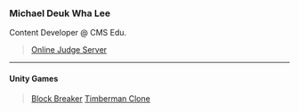 ### Michael Deuk Wha Lee
Content Developer @ CMS Edu. 

> <a href = "https://bitly.com/c3_olympiad"> Online Judge Server </a>

---
#### Unity Games
> <a href="https://dukalee.github.io/unity_blockbreaker/">Block Breaker</a>
> <a href="https://dukalee.github.io/unity_timberman_clone/">Timberman Clone</a>






<!--
**dukalee/dukalee** is a ✨ _special_ ✨ repository because its `README.md` (this file) appears on your GitHub profile.

Here are some ideas to get you started:

- 🔭 I’m currently working on ...
- 🌱 I’m currently learning ...
- 👯 I’m looking to collaborate on ...
- 🤔 I’m looking for help with ...
- 💬 Ask me about ...
- 📫 How to reach me: ...
- 😄 Pronouns: ...
- ⚡ Fun fact: ...
-->
